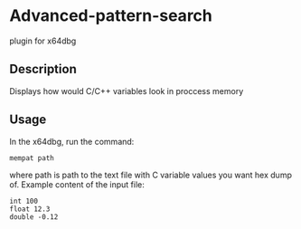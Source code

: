# Advanced-pattern-search

plugin for x64dbg


## Description

Displays how would C/C++ variables look in proccess memory

## Usage

In the x64dbg, run the command:
```
mempat path
```
where path is path to the text file with C variable values you want hex dump of.
Example content of the input file:
```
int 100
float 12.3
double -0.12
```



